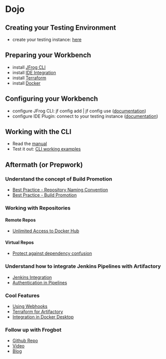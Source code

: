 # Dojo
## Creating your Testing Environment
- create your testing instance: [here](https://jfrog.com/de/start-free/#saas)
## Preparing your Workbench
- install [JFrog CLI](https://jfrog.com/de/getcli)
- install [IDE Integration](https://www.jfrog.com/confluence/display/JFROG/IDE+Integration)
- install [Terraform](https://learn.hashicorp.com/tutorials/terraform/install-cli)
- install [Docker](https://docs.docker.com/get-docker)
## Configuring your Workbench
- configure JFrog CLI: jf config add | jf config use ([documentation](https://www.jfrog.com/confluence/display/CLI/JFrog+CLI#JFrogCLI-AddingandEditingConfiguredServers))
- configure IDE Plugin: connect to your testing instance ([documentation](https://www.jfrog.com/confluence/display/JFROG/IDE+Integration))
## Working with the CLI
- Read the [manual](https://www.jfrog.com/confluence/display/CLI/CLI+for+JFrog+Artifactory)
- Test it out: [CLI working examples](https://github.com/fjagwitz/mydojo/blob/master/CLI%20usage%20example.sh)
## Aftermath (or Prepwork)
### Understand the concept of Build Promotion
- [Best Practice - Repository Naming Convention](https://jfrog.com/whitepaper/best-practices-structuring-naming-artifactory-repositories/)
- [Best Practice - Build Promotion](https://jfrog.com/knowledge-base/how-does-build-promotion-work/)
### Working with Repositories
#### Remote Repos
- [Unlimited Access to Docker Hub](https://jfrog.com/blog/jfrog-docker-partnership-for-dockerhub/)
#### Virtual Repos
- [Protect against dependency confusion](https://jfrog.com/blog/going-beyond-exclude-patterns-safe-repositories-with-priority-resolution)
### Understand how to integrate Jenkins Pipelines with Artifactory
- [Jenkins Integration](https://jfrog.com/knowledge-base/how-to-build-and-deploy-artifacts-using-jfrog-cli-in-a-jenkins-pipeline)
- [Authentication in Pipelines](https://jfrog.com/knowledge-base/how-to-use-access-tokens-in-your-ci-environment)
### Cool Features
- [Using Webhooks](https://jfrog.com/knowledge-base/artifactory-how-to-test-webhooks-in-artifactory-and-check-its-request-payload)
- [Terraform for Artifactory](https://registry.terraform.io/providers/jfrog/artifactory/latest/docs)
- [Integration in Docker Desktop](https://jfrog.com/blog/get-peace-of-mind-about-security-when-deploying-containers-from-docker-desktop)
### Follow up with Frogbot
- [Github Repo](https://github.com/jfrog/frogbot/blob/master/README.md)
- [Video](https://www.youtube.com/watch?v=dEwxa4cF7BY)
- [Blog](https://jfrog.com/blog/secure-your-git-repository-with-frogbot-the-git-bot)
